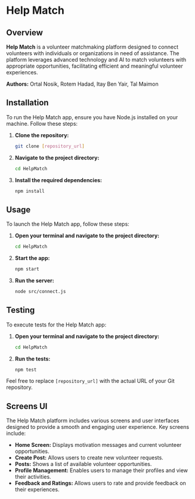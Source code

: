 # Help Match

## Overview

**Help Match** is a volunteer matchmaking platform designed to connect volunteers with individuals or organizations in need of assistance. The platform leverages advanced technology and AI to match volunteers with appropriate opportunities, facilitating efficient and meaningful volunteer experiences.

**Authors:** Ortal Nosik, Rotem Hadad, Itay Ben Yair, Tal Maimon

## Installation

To run the Help Match app, ensure you have Node.js installed on your machine. Follow these steps:

1. **Clone the repository:**

    ```bash
    git clone [repository_url]
    ```

2. **Navigate to the project directory:**

    ```bash
    cd HelpMatch
    ```

3. **Install the required dependencies:**

    ```bash
    npm install
    ```

## Usage

To launch the Help Match app, follow these steps:

1. **Open your terminal and navigate to the project directory:**

    ```bash
    cd HelpMatch
    ```

2. **Start the app:**

    ```bash
    npm start
    ```

3. **Run the server:**

    ```bash
    node src/connect.js
    ```

## Testing

To execute tests for the Help Match app:

1. **Open your terminal and navigate to the project directory:**

    ```bash
    cd HelpMatch
    ```

2. **Run the tests:**

    ```bash
    npm test
    ```

Feel free to replace `[repository_url]` with the actual URL of your Git repository.

## Screens UI

The Help Match platform includes various screens and user interfaces designed to provide a smooth and engaging user experience. Key screens include:

- **Home Screen:** Displays motivation messages and current volunteer opportunities.
- **Create Post:** Allows users to create new volunteer requests.
- **Posts:** Shows a list of available volunteer opportunities.
- **Profile Management:** Enables users to manage their profiles and view their activities.
- **Feedback and Ratings:** Allows users to rate and provide feedback on their experiences.
